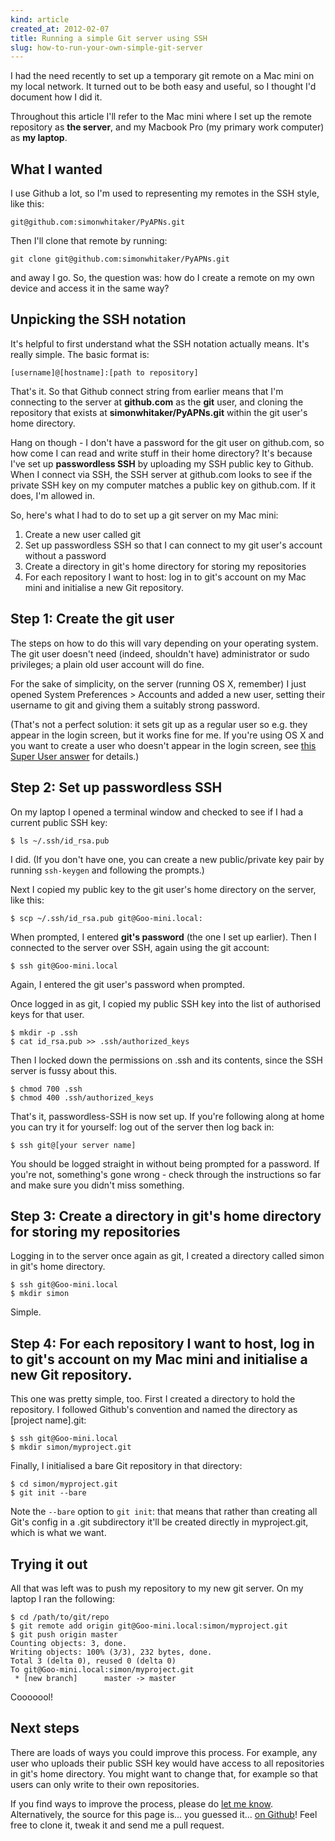 ```yaml
---
kind: article
created_at: 2012-02-07
title: Running a simple Git server using SSH
slug: how-to-run-your-own-simple-git-server
---
```


I had the need recently to set up a temporary git remote on a Mac mini on my local network. It turned out to be both easy and useful, so I thought I'd document how I did it.

Throughout this article I'll refer to the Mac mini where I set up the remote repository as **the server**, and my Macbook Pro (my primary work computer) as **my laptop**.

## What I wanted

I use Github a lot, so I'm used to representing my remotes in the SSH style, like this:

	git@github.com:simonwhitaker/PyAPNs.git

Then I'll clone that remote by running:

	git clone git@github.com:simonwhitaker/PyAPNs.git

and away I go. So, the question was: how do I create a remote on my own device and access it in the same way?

## Unpicking the SSH notation

It's helpful to first understand what the SSH notation actually means. It's really simple. The basic format is:

	[username]@[hostname]:[path to repository]

That's it. So that Github connect string from earlier means that I'm connecting to the server at **github.com** as the **git** user, and cloning the repository that exists at **simonwhitaker/PyAPNs.git** within the git user's home directory.

Hang on though - I don't have a password for the git user on github.com, so how come I can read and write stuff in their home directory? It's because I've set up **passwordless SSH** by uploading my SSH public key to Github. When I connect via SSH, the SSH server at github.com looks to see if the private SSH key on my computer matches a public key on github.com. If it does, I'm allowed in.

So, here's what I had to do to set up a git server on my Mac mini:

1. Create a new user called git
2. Set up passwordless SSH so that I can connect to my git user's account without a password
3. Create a directory in git's home directory for storing my repositories
4. For each repository I want to host: log in to git's account on my Mac mini and initialise a new Git repository.

## Step 1: Create the git user

The steps on how to do this will vary depending on your operating system. The git user doesn't need (indeed, shouldn't have) administrator or sudo privileges; a plain old user account will do fine.

For the sake of simplicity, on the server (running OS X, remember) I just opened System Preferences > Accounts and added a new user, setting their username to git and giving them a suitably strong password. 

(That's not a perfect solution: it sets git up as a regular user so e.g. they appear in the login screen, but it works fine for me. If you're using OS X and you want to create a user who doesn't appear in the login screen, see [this Super User answer](http://superuser.com/a/268441/62672) for details.)

## Step 2: Set up passwordless SSH

On my laptop I opened a terminal window and checked to see if I had a current public SSH key:

	$ ls ~/.ssh/id_rsa.pub

I did. (If you don't have one, you can create a new public/private key pair by running `ssh-keygen` and following the prompts.)

Next I copied my public key to the git user's home directory on the server, like this:

	$ scp ~/.ssh/id_rsa.pub git@Goo-mini.local:

When prompted, I entered **git's password** (the one I set up earlier). Then I connected to the server over SSH, again using the git account:

	$ ssh git@Goo-mini.local

Again, I entered the git user's password when prompted.

Once logged in as git, I copied my public SSH key into the list of authorised keys for that user.

	$ mkdir -p .ssh
	$ cat id_rsa.pub >> .ssh/authorized_keys

Then I locked down the permissions on .ssh and its contents, since the SSH server is fussy about this.

	$ chmod 700 .ssh
	$ chmod 400 .ssh/authorized_keys

That's it, passwordless-SSH is now set up. If you're following along at home you can try it for yourself: log out of the server then log back in:

	$ ssh git@[your server name]

You should be logged straight in without being prompted for a password. If you're not, something's gone wrong - check through the instructions so far and make sure you didn't miss something. 

## Step 3: Create a directory in git's home directory for storing my repositories

Logging in to the server once again as git, I created a directory called simon in git's home directory.

	$ ssh git@Goo-mini.local
	$ mkdir simon

Simple.

## Step 4: For each repository I want to host, log in to git's account on my Mac mini and initialise a new Git repository.

This one was pretty simple, too. First I created a directory to hold the repository. I followed Github's convention and named the directory as [project name].git:

	$ ssh git@Goo-mini.local
	$ mkdir simon/myproject.git

Finally, I initialised a bare Git repository in that directory:

	$ cd simon/myproject.git
	$ git init --bare

Note the `--bare` option to `git init`: that means that rather than creating all Git's config in a .git subdirectory it'll be created directly in myproject.git, which is what we want.

## Trying it out

All that was left was to push my repository to my new git server. On my laptop I ran the following:

	$ cd /path/to/git/repo
	$ git remote add origin git@Goo-mini.local:simon/myproject.git
	$ git push origin master
	Counting objects: 3, done.
	Writing objects: 100% (3/3), 232 bytes, done.
	Total 3 (delta 0), reused 0 (delta 0)
	To git@Goo-mini.local:simon/myproject.git
	 * [new branch]      master -> master

Cooooool!

## Next steps

There are loads of ways you could improve this process. For example, any user who uploads their public SSH key would have access to all repositories in git's home directory. You might want to change that, for example so that users can only write to their own repositories.

If you find ways to improve the process, please do [let me know](http://twitter.com/s1mn/). Alternatively, the source for this page is... you guessed it... [on Github](https://github.com/simonwhitaker/goo-website/blob/master/src/content/blog/0011-quick-git-server.md)! Feel free to clone it, tweak it and send me a pull request.